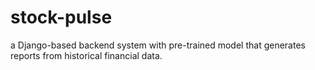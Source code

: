 # stock-pulse
a Django-based backend system with pre-trained model that generates reports from historical financial data.
